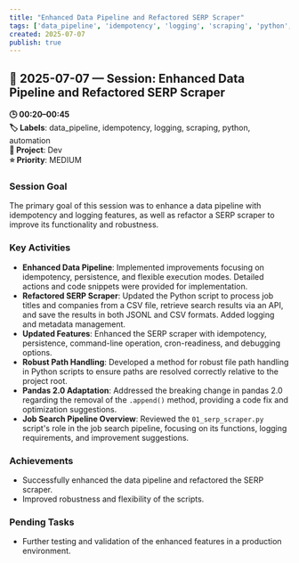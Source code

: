 ```yaml
---
title: "Enhanced Data Pipeline and Refactored SERP Scraper"
tags: ['data_pipeline', 'idempotency', 'logging', 'scraping', 'python', 'automation']
created: 2025-07-07
publish: true
---
```


## 📅 2025-07-07 — Session: Enhanced Data Pipeline and Refactored SERP Scraper

**🕒 00:20–00:45**  
**🏷️ Labels**: data_pipeline, idempotency, logging, scraping, python, automation  
**📂 Project**: Dev  
**⭐ Priority**: MEDIUM  


### Session Goal
The primary goal of this session was to enhance a data pipeline with idempotency and logging features, as well as refactor a SERP scraper to improve its functionality and robustness.

### Key Activities
- **Enhanced Data Pipeline**: Implemented improvements focusing on idempotency, persistence, and flexible execution modes. Detailed actions and code snippets were provided for implementation.
- **Refactored SERP Scraper**: Updated the Python script to process job titles and companies from a CSV file, retrieve search results via an API, and save the results in both JSONL and CSV formats. Added logging and metadata management.
- **Updated Features**: Enhanced the SERP scraper with idempotency, persistence, command-line operation, cron-readiness, and debugging options.
- **Robust Path Handling**: Developed a method for robust file path handling in Python scripts to ensure paths are resolved correctly relative to the project root.
- **Pandas 2.0 Adaptation**: Addressed the breaking change in pandas 2.0 regarding the removal of the `.append()` method, providing a code fix and optimization suggestions.
- **Job Search Pipeline Overview**: Reviewed the `01_serp_scraper.py` script's role in the job search pipeline, focusing on its functions, logging requirements, and improvement suggestions.

### Achievements
- Successfully enhanced the data pipeline and refactored the SERP scraper.
- Improved robustness and flexibility of the scripts.

### Pending Tasks
- Further testing and validation of the enhanced features in a production environment.
